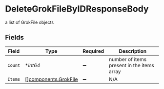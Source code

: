 # DeleteGrokFileByIDResponseBody

a list of GrokFile objects


## Fields

| Field                                                        | Type                                                         | Required                                                     | Description                                                  |
| ------------------------------------------------------------ | ------------------------------------------------------------ | ------------------------------------------------------------ | ------------------------------------------------------------ |
| `Count`                                                      | **int64*                                                     | :heavy_minus_sign:                                           | number of items present in the items array                   |
| `Items`                                                      | [][components.GrokFile](../../models/components/grokfile.md) | :heavy_minus_sign:                                           | N/A                                                          |
